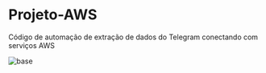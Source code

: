 # Projeto-AWS
Código de automação de extração de dados do Telegram conectando com serviços AWS


![base](https://github.com/user-attachments/assets/72ffead9-eb86-4e69-98d2-8dce96d825a8)
